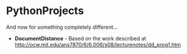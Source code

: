 PythonProjects
==============

And now for something completely different...

* **DocumentDistance** - Based on the work described at http://ocw.mit.edu/ans7870/6/6.006/s08/lecturenotes/dd_prog1.htm
